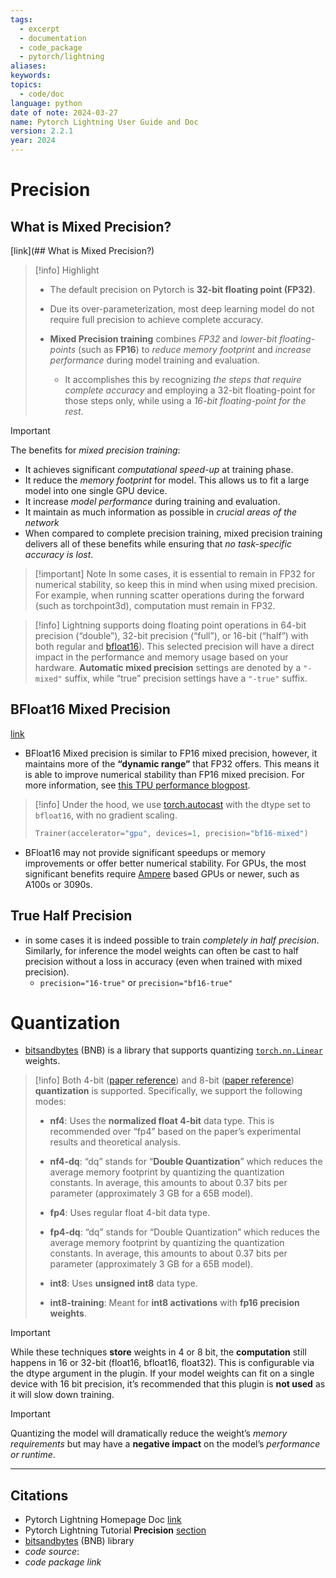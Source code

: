 ```yaml
---
tags:
  - excerpt
  - documentation
  - code_package
  - pytorch/lightning
aliases: 
keywords: 
topics:
  - code/doc
language: python
date of note: 2024-03-27
name: Pytorch Lightning User Guide and Doc
version: 2.2.1
year: 2024
---
```

# Precision

## What is Mixed Precision?

[link](## What is Mixed Precision?[](https://lightning.ai/docs/pytorch/stable/common/precision_intermediate.html#what-is-mixed-precision))

>[!info] Highlight
> - The default precision on Pytorch is **32-bit floating point (FP32)**.
>   
> - Due its over-parameterization, most deep learning model do not require full precision to achieve complete accuracy.  
>   
> - **Mixed Precision training** combines *FP32* and *lower-bit floating-points* (such as **FP16**) to *reduce memory footprint* and *increase performance* during model training and evaluation.
> 	- It accomplishes this by recognizing *the steps that require complete accuracy* and employing a 32-bit floating-point for those steps only, while using a *16-bit floating-point for the rest*. 
> 	  


>[!important]
> The benefits for *mixed precision training*:
> -  It achieves significant *computational speed-up* at training phase.
> - It reduce the *memory footprint* for model. This allows us to fit a large model into one single GPU device.
> - It increase *model performance* during training and evaluation. 
> - It maintain as much information as possible in *crucial areas of the network*
> - When compared to complete precision training, mixed precision training delivers all of these benefits while ensuring that *no task-specific accuracy is lost*.


>[!important] Note
>In some cases, it is essential to remain in FP32 for numerical stability, so keep this in mind when using mixed precision. For example, when running scatter operations during the forward (such as torchpoint3d), computation must remain in FP32.

>[!info] 
>Lightning supports doing floating point operations in 64-bit precision (“double”), 32-bit precision (“full”), or 16-bit (“half”) with both regular and [bfloat16](https://pytorch.org/docs/1.10.0/generated/torch.Tensor.bfloat16.html)). This selected precision will have a direct impact in the performance and memory usage based on your hardware. **Automatic mixed precision** settings are denoted by a `"-mixed"` suffix, while “true” precision settings have a `"-true"` suffix.


## BFloat16 Mixed Precision

[link](https://lightning.ai/docs/pytorch/stable/common/precision_intermediate.html#bfloat16-mixed-precision)

- BFloat16 Mixed precision is similar to FP16 mixed precision, however, it maintains more of the **“dynamic range”** that FP32 offers. This means it is able to improve numerical stability than FP16 mixed precision. For more information, see [this TPU performance blogpost](https://cloud.google.com/blog/products/ai-machine-learning/bfloat16-the-secret-to-high-performance-on-cloud-tpus).

>[!info]
>Under the hood, we use [torch.autocast](https://pytorch.org/docs/stable/amp.html) with the dtype set to `bfloat16`, with no gradient scaling.
> ```python
> Trainer(accelerator="gpu", devices=1, precision="bf16-mixed")
> ```
> 

- BFloat16 may not provide significant speedups or memory improvements or offer better numerical stability. For GPUs, the most significant benefits require [Ampere](https://en.wikipedia.org/wiki/Ampere_(microarchitecture)) based GPUs or newer, such as A100s or 3090s.

## True Half Precision

- in some cases it is indeed possible to train *completely in half precision*. Similarly, for inference the model weights can often be cast to half precision without a loss in accuracy (even when trained with mixed precision).
	- `precision="16-true"` or `precision="bf16-true"` 


# Quantization

- [bitsandbytes](https://github.com/TimDettmers/bitsandbytes) (BNB) is a library that supports quantizing [`torch.nn.Linear`](https://pytorch.org/docs/stable/generated/torch.nn.Linear.html#torch.nn.Linear "(in PyTorch v2.2)") weights.

>[!info]
>Both 4-bit ([paper reference](https://arxiv.org/abs/2305.14314v1)) and 8-bit ([paper reference](https://arxiv.org/abs/2110.02861)) **quantization** is supported. Specifically, we support the following modes:
> 
> - **nf4**: Uses the **normalized float 4-bit** data type. This is recommended over “fp4” based on the paper’s experimental results and theoretical analysis.
>     
> - **nf4-dq**: “dq” stands for “**Double Quantization**” which reduces the average memory footprint by quantizing the quantization constants. In average, this amounts to about 0.37 bits per parameter (approximately 3 GB for a 65B model).
>     
> - **fp4**: Uses regular float 4-bit data type.
>     
> - **fp4-dq**: “dq” stands for “Double Quantization” which reduces the average memory footprint by quantizing the quantization constants. In average, this amounts to about 0.37 bits per parameter (approximately 3 GB for a 65B model).
>     
> - **int8**: Uses **unsigned int8** data type.
>     
> - **int8-training**: Meant for **int8 activations** with **fp16 precision weights**.

>[!important] 
>While these techniques **store** weights in 4 or 8 bit, the **computation** still happens in 16 or 32-bit (float16, bfloat16, float32). This is configurable via the dtype argument in the plugin. If your model weights can fit on a single device with 16 bit precision, it’s recommended that this plugin is **not used** as it will slow down training.


>[!important] 
>Quantizing the model will dramatically reduce the weight’s *memory requirements* but may have a **negative impact** on the model’s *performance or runtime*.





----------
##  Citations

- Pytorch Lightning Homepage Doc [link](https://lightning.ai/docs/pytorch/stable/)
- Pytorch Lightning Tutorial **Precision** [section](https://lightning.ai/docs/pytorch/stable/common/precision_intermediate.html)
- [bitsandbytes](https://github.com/TimDettmers/bitsandbytes) (BNB) library
- *code source*:
- *code package link*




